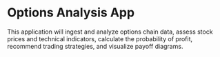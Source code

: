 # Options Analysis App

This application will ingest and analyze options chain data, assess stock prices and technical indicators, calculate the probability of profit, recommend trading strategies, and visualize payoff diagrams. 
